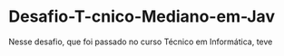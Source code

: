 # Desafio-T-cnico-Mediano-em-Jav
Nesse desafio, que foi passado no curso Técnico em Informática, teve 
